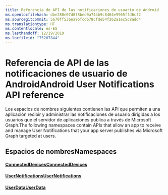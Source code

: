 ```yaml
---
title: Referencia de API de las notificaciones de usuario de Android
ms.openlocfilehash: dbe280e07d878bed0a744b9c8464e9965ffd6cf2
ms.sourcegitcommit: 5670ff536ea9bfcd678cfde54f262a1ec5c8add4
ms.translationtype: HT
ms.contentlocale: es-ES
ms.lasthandoff: 12/19/2019
ms.locfileid: "75207844"
---
```

# <a name="android-user-notifications-api-reference"></a><span data-ttu-id="da59a-102">Referencia de API de las notificaciones de usuario de Android</span><span class="sxs-lookup"><span data-stu-id="da59a-102">Android User Notifications API reference</span></span>

<span data-ttu-id="da59a-103">Los espacios de nombres siguientes contienen las API que permiten a una aplicación recibir y administrar las notificaciones de usuario dirigidas a los usuarios que el servidor de aplicaciones publica a través de Microsoft Graph.</span><span class="sxs-lookup"><span data-stu-id="da59a-103">The following namespaces contain APIs that allow an app to receive and manage User Notifications that your app server publishes via Microsoft Graph targeted at users.</span></span> 

## <a name="namespaces"></a><span data-ttu-id="da59a-104">Espacios de nombres</span><span class="sxs-lookup"><span data-stu-id="da59a-104">Namespaces</span></span>

#### <a name="connecteddeviceshttpsdocsmicrosoftcomjavaapicommicrosoftconnecteddevices"></a>[<span data-ttu-id="da59a-105">ConnectedDevices</span><span class="sxs-lookup"><span data-stu-id="da59a-105">ConnectedDevices</span></span>](https://docs.microsoft.com/java/api/com.microsoft.connecteddevices)
#### <a name="usernotifications-httpsdocsmicrosoftcomjavaapicommicrosoftconnecteddevicesusernotifications"></a>[<span data-ttu-id="da59a-106">UserNotifications</span><span class="sxs-lookup"><span data-stu-id="da59a-106">UserNotifications</span></span>]( https://docs.microsoft.com/java/api/com.microsoft.connecteddevices.usernotifications)
#### <a name="userdatahttpsdocsmicrosoftcomjavaapicommicrosoftconnecteddevicesuserdata"></a>[<span data-ttu-id="da59a-107">UserData</span><span class="sxs-lookup"><span data-stu-id="da59a-107">UserData</span></span>](https://docs.microsoft.com/java/api/com.microsoft.connecteddevices.userdata)
